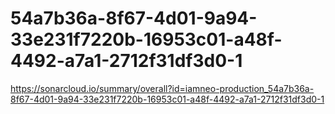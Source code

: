 # 54a7b36a-8f67-4d01-9a94-33e231f7220b-16953c01-a48f-4492-a7a1-2712f31df3d0-1
https://sonarcloud.io/summary/overall?id=iamneo-production_54a7b36a-8f67-4d01-9a94-33e231f7220b-16953c01-a48f-4492-a7a1-2712f31df3d0-1
